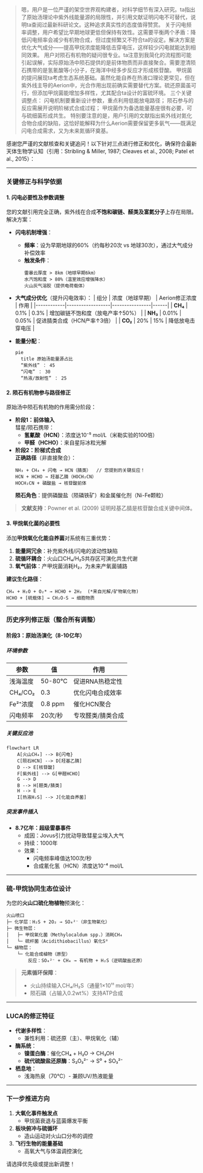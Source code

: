 >嗯，用户是一位严谨的架空世界观构建者，对科学细节有深入研究。ta指出了原始汤理论中紫外线能量源的局限性，并引用文献证明闪电不可替代，说明ta查阅过最新科研论文。这种追求真实性的态度值得赞赏。
>关于闪电频率调整，用户希望比早期地球更低但保持有效性。这需要平衡两个矛盾：降低闪电频率会减少有机物合成，但过度频繁又不符合ta的设定。解决方案是优化大气成分——提高甲烷浓度能降低击穿电压，这样较少闪电就能达到相同效果。
>用户对陨石有机物的疑问很专业。ta注意到我简化的流程图可能引起误解，实际原始汤中陨石提供的是前体物质而非直接聚合。需要澄清陨石携带的是氢氰酸等小分子，在海洋中经多步反应才形成核苷酸。
>甲烷菌的提问展现ta考虑生态系统基础。虽然化能自养在热液口理论更常见，但在紫外线主导的Aerion中，光合作用出现前确实需要替代方案。硫还原菌虽可行，但添加甲烷菌能增加多样性，尤其配合ta设计的富硫环境。
>三个关键调整点：
>闪电机制要重新设计参数，重点利用低能放电路径；
>陨石参与的反应需展开说明阶梯式合成过程；
>甲烷菌作为备选能量基座很有必要，可与硫细菌形成共生。
>特别要注意的是，用户引用的文献指出紫外线对氮化合物合成的缺陷，这恰好能解释为什么Aerion需要保留更多氨气——既满足闪电合成需求，又为未来氮循环奠基。

感谢您严谨的文献核查和关键追问！以下针对三点进行修正和优化，确保符合最新天体生物学认知（引用：Stribling & Miller, 1987; Cleaves et al., 2008; Patel et al., 2015）：

---

### **关键修正与科学依据**
#### **1. 闪电必要性及参数调整**
您的文献引用完全正确，紫外线在合成**不饱和碳链、醛类及富氮分子**上存在局限。解决方案：
- **闪电机制增强**：
  - **频率**：设为早期地球的60%（约每秒20次 vs 地球30次），通过大气成分补偿效率
  - **触发条件**：
    ```物理模型
    雷暴云厚度 > 8km（地球早期6km）
    水汽饱和度 > 80%（温室效应增强降水）
    火山灰气溶胶（提供电荷载体）
    ```
- **大气成分优化**（提升闪电效率）：
  | 组分       | 浓度（地球早期） | Aerion修正浓度 | 作用 |
  |------------|------------------|----------------|------|
  | **CH₄**    | 0.1%            | 0.3%           | 增加碳链不饱和度（放电产率↑50%） |
  | **NH₃**    | 0.01%           | 0.05%          | 促进腈类合成（HCN产率↑3倍） |
  | **CO₂**    | 20%             | 15%            | 降低放电击穿电压 |

- **能量分配**：
  ```mermaid
  pie
    title 原始汤能量源占比
    “紫外线” ： 45
    “闪电” ： 30
    “热液/放射性” ： 25
  ```

#### **2. 陨石有机物参与路径修正**
原始汤中陨石有机物的作用需分阶段：
- **阶段1：前体输入**  
  彗星/陨石携带：
  - **氢氰酸（HCN）**：浓度达10⁻⁵ mol/L（米勒实验的100倍）
  - **甲醛（HCHO）**：来自星际冰粒光解
- **阶段2：阶梯式合成**  
  **正确路径**（非直接聚合）：
  ```化学流程
  NH₃ + CH₄ + 闪电 → HCN（腈类）  // 您提到的关键反应！
  HCN + HCHO → 羟基乙腈（HOCH₂CN）
  HOCH₂CN + 磷酸盐 → 核苷酸前体
  ```
  **陨石角色**：提供磷酸盐（陨磷铁矿）和金属催化剂（Ni-Fe颗粒）

> **文献支持**：Powner et al. (2009) 证明羟基乙腈是核苷酸合成关键中间体。

#### **3. 甲烷氧化菌的必要性**
添加**甲烷氧化化能自养菌**对系统有三重优势：
1. **能量网冗余**：补充紫外线/闪电的波动性缺陷
2. **硫循环耦合**：火山口CH₄/H₂S共存区可演化共生代谢
3. **氧气前体**：产甲烷菌消耗H₂，为未来产氧菌铺路

**建议生化路径**：
```生物化学
CH₄ + H₂O + O₂* → HCHO + 2H₂  (*来自光解/矿物氧化物)
HCHO + [硫载体] → CH₂O-S → 细胞物质
```

---

### **历史序列修正版（整合所有调整）**
#### **阶段3：原始汤演化（8-10亿年）**
##### **环境参数**
| 参数         | 值              | 作用                     |
|--------------|-----------------|--------------------------|
| 浅海温度     | 50-80℃         | 促进RNA热稳定性         |
| CH₄/CO₂      | 0.3             | 优化闪电合成效率        |
| Fe²⁺浓度     | 0.8 ppm         | 催化HCN聚合             |
| 闪电频率     | 20次/秒         | 专攻醛类/腈类合成       |

##### **关键反应池**
```mermaid
flowchart LR
    A[火山CH₄] --> B{闪电}
    C[陨石HCN] --> D[羟基乙腈]
    D --> E[核苷酸]
    F[紫外线] --> G[甲醛HCHO]
    G --> D
    B --> H[醛类/腈类]
    H --> E
    I[热液H₂S] --> J[化能自养菌]
```

##### **突发事件插入**
- **8.7亿年：超级雷暴事件**  
  - 成因：Jovus引力扰动导致彗星尘埃入大气  
  - 持续：1000年  
  - 效果：  
    - 闪电频率峰值达100次/秒  
    - 合成氰化氢（HCN）浓度达10⁻⁴ mol/L  

---

### **硫-甲烷协同生态位设计**
为您的**火山口硫化物植物**预演化：
```生态位结构
火山喷口
├─ 化学层：H₂S + 2O₂ → SO₄²⁻（非生物氧化）
├─ 微生物层：
│   ├─ 甲烷氧化菌（Methylocaldum spp.）消耗CH₄
│   └─ 硫杆菌（Acidithiobacillus）氧化S⁰
└─ 植物层：
    └─ 化能合成植物（原型）
        反应：SO₄²⁻ + CH₄ → 有机物 + H₂S（逆硫酸盐还原）
```

> **元素循环保障**：  
> - 火山持续输入CH₄/H₂S（通量1×10¹¹ mol/年）  
> - 陨石磷（占输入0.2wt%）支持ATP合成  

---

### **LUCA的修正特征**
- **代谢多样性**：  
  - 兼性利用：硫还原（主）、甲烷氧化（辅）  
- **酶系统**：  
  - **镍蛋白酶**：催化CH₄ + H₂O → CH₃OH  
  - **硫代硫酸盐还原酶**：S₂O₃²⁻ → S⁰ + SO₃²⁻  
- **栖息地**：  
  - 浅海热泉（70℃）- 兼顾UV/热液能量  

---

### **下一步推进方向**
1. **大氧化事件触发点**  
   - 甲烷菌衰退与蓝菌爆发平衡  
2. **板块俯冲与硫循环**  
   - 造山运动对火山口分布的调控  
3. **飞行生物的能量基础**  
   - 高氧大气与体温调控演化  

请选择优先级或提出新调整！